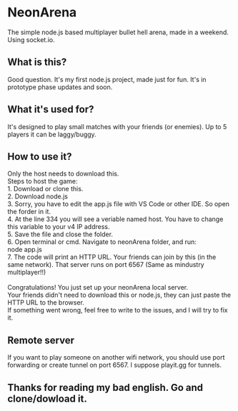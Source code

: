 <h1>NeonArena</h1>

<p>The simple node.js based multiplayer bullet hell arena, made in a weekend. Using socket.io.</p>
<h2>What is this?</h2>
Good question.
It's my first node.js project, made just for fun.
It's in prototype phase updates and soon.
</br>
<h2>What it's used for?</h2>
It's designed to play small matches with your friends (or enemies).
Up to 5 players it can be laggy/buggy.
</br>
<h2>How to use it?</h2>
Only the host needs to download this.</br>
Steps to host the game:</br>
1. Download or clone this.</br>
2. Download node.js</br>
3. Sorry, you have to edit the app.js file with VS Code or other IDE. So open the forder in it.</br>
4. At the line 334 you will see a veriable named host. You have to change this variable to your v4 IP address.</br>
5. Save the file and close the folder.</br>
6. Open terminal or cmd. Navigate to neonArena folder, and run: </br>
node app.js</br>
7. The code will print an HTTP URL. Your friends can join by this (in the same network). That server runs on port 6567 (Same as mindustry multiplayer!!)</br>
</br>
Congratulations! You just set up your neonArena local server. </br>
Your friends didn't need to download this or node.js, they can just paste the HTTP URL to the browser. </br>
If something went wrong, feel free to write to the issues, and I will try to fix it.
</br>
<h2>Remote server</h2>
If you want to play someone on another wifi network, you should use port forwarding or create tunnel on port 6567. I suppose playit.gg for tunnels.
</br>
<h2>Thanks for reading my bad english. Go and clone/dowload it.</h2>